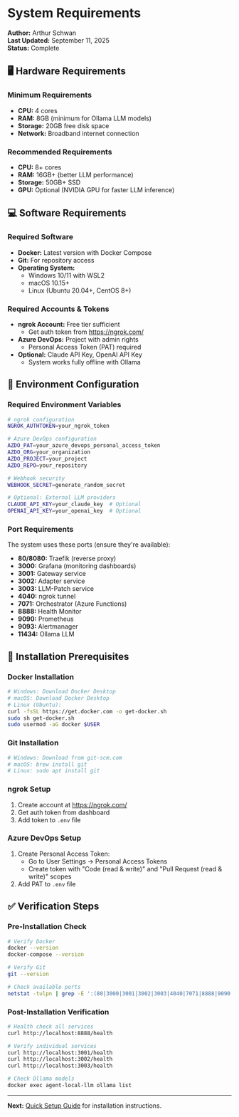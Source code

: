 # System Requirements

**Author:** Arthur Schwan  
**Last Updated:** September 11, 2025  
**Status:** Complete

## 🖥️ Hardware Requirements

### Minimum Requirements
- **CPU:** 4 cores
- **RAM:** 8GB (minimum for Ollama LLM models)
- **Storage:** 20GB free disk space
- **Network:** Broadband internet connection

### Recommended Requirements
- **CPU:** 8+ cores
- **RAM:** 16GB+ (better LLM performance)
- **Storage:** 50GB+ SSD
- **GPU:** Optional (NVIDIA GPU for faster LLM inference)

## 💻 Software Requirements

### Required Software
- **Docker:** Latest version with Docker Compose
- **Git:** For repository access
- **Operating System:** 
  - Windows 10/11 with WSL2
  - macOS 10.15+
  - Linux (Ubuntu 20.04+, CentOS 8+)

### Required Accounts & Tokens
- **ngrok Account:** Free tier sufficient
  - Get auth token from https://ngrok.com/
- **Azure DevOps:** Project with admin rights
  - Personal Access Token (PAT) required
- **Optional:** Claude API Key, OpenAI API Key
  - System works fully offline with Ollama

## 🔑 Environment Configuration

### Required Environment Variables
```bash
# ngrok configuration
NGROK_AUTHTOKEN=your_ngrok_token

# Azure DevOps configuration
AZDO_PAT=your_azure_devops_personal_access_token
AZDO_ORG=your_organization
AZDO_PROJECT=your_project
AZDO_REPO=your_repository

# Webhook security
WEBHOOK_SECRET=generate_random_secret

# Optional: External LLM providers
CLAUDE_API_KEY=your_claude_key  # Optional
OPENAI_API_KEY=your_openai_key  # Optional
```

### Port Requirements
The system uses these ports (ensure they're available):
- **80/8080:** Traefik (reverse proxy)
- **3000:** Grafana (monitoring dashboards)
- **3001:** Gateway service
- **3002:** Adapter service  
- **3003:** LLM-Patch service
- **4040:** ngrok tunnel
- **7071:** Orchestrator (Azure Functions)
- **8888:** Health Monitor
- **9090:** Prometheus
- **9093:** Alertmanager
- **11434:** Ollama LLM

## 🔧 Installation Prerequisites

### Docker Installation
```bash
# Windows: Download Docker Desktop
# macOS: Download Docker Desktop  
# Linux (Ubuntu):
curl -fsSL https://get.docker.com -o get-docker.sh
sudo sh get-docker.sh
sudo usermod -aG docker $USER
```

### Git Installation
```bash
# Windows: Download from git-scm.com
# macOS: brew install git
# Linux: sudo apt install git
```

### ngrok Setup
1. Create account at https://ngrok.com/
2. Get auth token from dashboard
3. Add token to `.env` file

### Azure DevOps Setup
1. Create Personal Access Token:
   - Go to User Settings → Personal Access Tokens
   - Create token with "Code (read & write)" and "Pull Request (read & write)" scopes
2. Add PAT to `.env` file

## ✅ Verification Steps

### Pre-Installation Check
```bash
# Verify Docker
docker --version
docker-compose --version

# Verify Git
git --version

# Check available ports
netstat -tulpn | grep -E ':(80|3000|3001|3002|3003|4040|7071|8888|9090|11434)'
```

### Post-Installation Verification
```bash
# Health check all services
curl http://localhost:8888/health

# Verify individual services
curl http://localhost:3001/health
curl http://localhost:3002/health  
curl http://localhost:3003/health

# Check Ollama models
docker exec agent-local-llm ollama list
```

---

**Next:** [Quick Setup Guide](../README.md#quick-start) for installation instructions.
